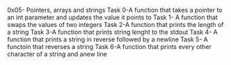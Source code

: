 0x05- Pointers, arrays and strings
Task 0-A function that takes a pointer to an int parameter and updates the value it points to
Task 1- A function that swaps the values of two integers
Task 2-A function that prints the length of a string
Task 3-A function that prints string lenght to the stdout
Task 4- A function that prints a string in reverse followed by a newline
Task 5- A functoin that reverses a string
Task 6-A function that prints every other character of a string and anew line
